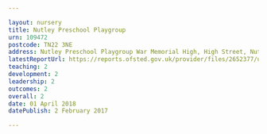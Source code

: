 ```yaml
---

layout: nursery
title: Nutley Preschool Playgroup
urn: 109472
postcode: TN22 3NE
address: Nutley Preschool Playgroup War Memorial High, High Street, Nutley, UCKFIELD, East Sussex, TN22 3NE
latestReportUrl: https://reports.ofsted.gov.uk/provider/files/2652377/urn/109472.pdf
teaching: 2
development: 2
leadership: 2
outcomes: 2
overall: 2
date: 01 April 2018 
datePublish: 2 February 2017

---
```


